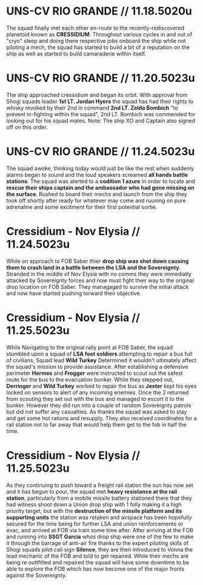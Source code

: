 # UNS-CV RIO GRANDE // 11.18.5020u
The squad finally met each other en-route to the recently-rediscovered planetoid known as **CRESSIDIUM**. Throughout various cycles in and out of "cryo" sleep and doing there respective jobs onboard the ship while not piloting a mech, the squad has started to build a bit of a reputation on the ship as well as started to build camaraderie within itself.

# UNS-CV RIO GRANDE // 11.20.5023u
The ship approached cressidium and began its orbit. With approval from Shogi squads leader **1st LT. Jordan Hyers** the squad has had their rights to whisky revoked by their 2nd in command **2nd LT. Zelda Bombich** "to prevent in-fighting within the squad", 2nd LT. Bombich was commended for looking out for his squad mates. Note: The ship XO and Captain also signed off on this order.

# UNS-CV RIO GRANDE // 11.24.5023u
The squad awoke, thinking today would just be like the rest when suddenly alarms began to sound and the loud speakers screamed **all hands battle stations**. The squad was alerted to a **codition 1 azure** in order to locate and **rescue their ships captain and the ambassador who had gone missing on the surface**. Rushed to board their mechs and launch from the ship they took off shortly after ready for whatever may come and ruuning on pure adrenaline and some excitment for their first potential sortie. 

# Cressidium - Nov Elysia // 11.24.5023u
While on approach to FOB Saber thier **drop ship was shot down causing them to crash land in a battle between the LSA and the Sovereignty**. Stranded in the middle of Nov Elysia with no comms they were immediatly attacked by Sovereignty forces and now must fight their way to the original drop location on FOB Saber. They managaged to survive the initial attack and now have started pushing torward their objective.

# Cressidium - Nov Elysia // 11.25.5023u
While Navigating to the original rally point at FOB Saber, the squad stumbled upon a squad of **LSA foot soldiers** attempting to repair a bus full of civilians, Squad lead **Wild Turkey** Determined it wouldn't ultimately affect the squad's mission to provide assistance. After establishing a defensive perimeter **Hermes** and **Frogger** were instructed to scout out the safest route for the bus to the evacuation bunker. While they stepped out, **Derringer** and **Wild Turkey** worked to repair the bus as **Jester** kept his eyes locked on sensors to alert of any incoming enemies. Once the 2 returned from scouting they set out with the bus and managed to escort it to the bunker. However they did run into a couple of random Sovereignty patrols but did not suffer any casualties. As thanks the squad was asked to stay and get some hot rations and resupply. They also received coordinates for a rail station not to far away that would help them get to the fob in half the time.

# Cressidium - Nov Elysia // 11.25.5023u
As they continuing to push toward a freight rail station the sun has now set and it has begun to pour, the squad met **heavy resistance at the rail station**, particularly from a mobile missile battery stationed there that they had witness shoot down a Union drop ship with 1 folly making it a high priority target, but with the **destruction of the missile platform and its supporting units** the station was retaken and airspace has been hopefully secured for the time being for further LSA and union reinforcements or evac, and arrived at FOB via train some time after. After arriving at the FOB and running into **SSGT Garcia** whos drop ship were one of the few to make it through the barrage of anti-air fire thanks to the expert piloting skills of Shogi squads pilot call sign **Silence**, they are then introduced to Vonna the lead mechanic of the FOB and told to get repaired. While their mechs are being re outtfitted and repaired the squad will have some downtime to be able to explore the FOB which has now become one of the major fronts against the Sovereignty.
